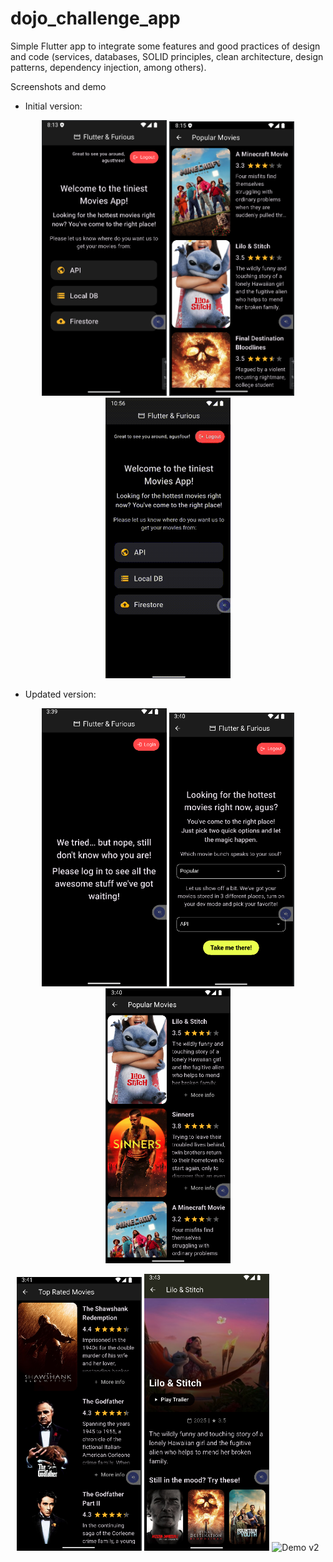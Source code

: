 # dojo_challenge_app

Simple Flutter app to integrate some features and good practices of design and code (services, databases, SOLID principles, clean architecture, design patterns, dependency injection, among others).


Screenshots and demo

- Initial version: 

<p align="center">
  <img src="assets/images/home_page_v1.png" alt="Home Screen" width="200"/>
  <img src="assets/images/popular_movies_v1.png" alt="Popular Movies Screen" width="200"/>
  <img src="assets/images/demo_v1.gif" alt="Demo v1" width="200"/>
</p>

- Updated version: 

<p align="center">
  <img src="assets/images/login_v2.png" alt="Login Screen" width="200"/>
  <img src="assets/images/home_page_v2.png" alt="Home Screen" width="200"/>
  <img src="assets/images/popular_movies_v2.png" alt="Popular Movies Screen" width="200"/>
</p>

<p align="center">
  <img src="assets/images/top_rated_movies_v2.png" alt="Top Rated Movies Screen" width="200"/>
  <img src="assets/images/movie_detail_v2.png" alt="Movie Detail Screen" width="200"/>
  <img src="assets/images/demo_v2.gif" alt="Demo v2" width="200"/>
</p>
